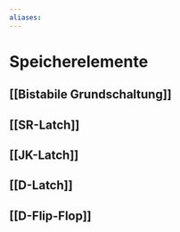 ```yaml
---
aliases: 
---
```

# Speicherelemente
## [[Bistabile Grundschaltung]]
## [[SR-Latch]]
## [[JK-Latch]]
## [[D-Latch]]
## [[D-Flip-Flop]]